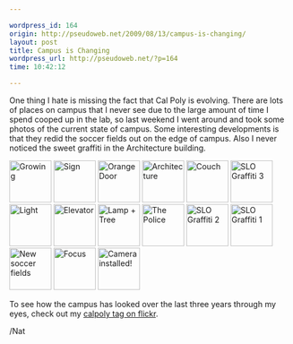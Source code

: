 ```yaml
---

wordpress_id: 164
origin: http://pseudoweb.net/2009/08/13/campus-is-changing/
layout: post
title: Campus is Changing
wordpress_url: http://pseudoweb.net/?p=164
time: 10:42:12

---
```

One thing I hate is missing the fact that Cal Poly is evolving. There are lots of places on campus that I never see due to the large amount of time I spend cooped up in the lab, so last weekend I went around and took some photos of the current state of campus. Some interesting developments is that they redid the soccer fields out on the edge of campus. Also I never noticed the sweet graffiti in the Architecture building.

<a title="Growing by Nat W, on Flickr" href="http://www.flickr.com/photos/icco/3814025552/"><img src="http://farm4.static.flickr.com/3579/3814025552_799d0cf3e6_s.jpg" alt="Growing" width="75" height="75" /></a> <a title="Sign by Nat W, on Flickr" href="http://www.flickr.com/photos/icco/3813192227/"><img src="http://farm3.static.flickr.com/2560/3813192227_e55d61495e_s.jpg" alt="Sign" width="75" height="75" /></a> <a title="Orange Door by Nat W, on Flickr" href="http://www.flickr.com/photos/icco/3814024090/"><img src="http://farm3.static.flickr.com/2465/3814024090_dd6b2abd73_s.jpg" alt="Orange Door" width="75" height="75" /></a> <a title="Architecture by Nat W, on Flickr" href="http://www.flickr.com/photos/icco/3814022542/"><img src="http://farm4.static.flickr.com/3550/3814022542_d8b6c824b1_s.jpg" alt="Architecture" width="75" height="75" /></a> <a title="Couch by Nat W, on Flickr" href="http://www.flickr.com/photos/icco/3814020176/"><img src="http://farm3.static.flickr.com/2475/3814020176_bbe326b3ec_s.jpg" alt="Couch" width="75" height="75" /></a> <a title="SLO Graffiti 3 by Nat W, on Flickr" href="http://www.flickr.com/photos/icco/3814018816/"><img src="http://farm4.static.flickr.com/3551/3814018816_bc058c1ede_s.jpg" alt="SLO Graffiti 3" width="75" height="75" /></a> <a title="Light by Nat W, on Flickr" href="http://www.flickr.com/photos/icco/3813205439/"><img src="http://farm3.static.flickr.com/2609/3813205439_4ec81f3818_s.jpg" alt="Light" width="75" height="75" /></a> <a title="Elevator by Nat W, on Flickr" href="http://www.flickr.com/photos/icco/3813204725/"><img src="http://farm3.static.flickr.com/2623/3813204725_c286eb004f_s.jpg" alt="Elevator" width="75" height="75" /></a> <a title="Lamp + Tree by Nat W, on Flickr" href="http://www.flickr.com/photos/icco/3813203013/"><img src="http://farm4.static.flickr.com/3500/3813203013_2a3441da63_s.jpg" alt="Lamp + Tree" width="75" height="75" /></a> <a title="The Police by Nat W, on Flickr" href="http://www.flickr.com/photos/icco/3814011904/"><img src="http://farm3.static.flickr.com/2428/3814011904_3f75d5940e_s.jpg" alt="The Police" width="75" height="75" /></a> <a title="SLO Graffiti 2 by Nat W, on Flickr" href="http://www.flickr.com/photos/icco/3814010830/"><img src="http://farm3.static.flickr.com/2538/3814010830_520505761b_s.jpg" alt="SLO Graffiti 2" width="75" height="75" /></a> <a title="SLO Graffiti 1 by Nat W, on Flickr" href="http://www.flickr.com/photos/icco/3814009024/"><img src="http://farm3.static.flickr.com/2446/3814009024_d56b8a1fd3_s.jpg" alt="SLO Graffiti 1" width="75" height="75" /></a> <a title="New soccer fields by Nat W, on Flickr" href="http://www.flickr.com/photos/icco/3814007486/"><img src="http://farm3.static.flickr.com/2645/3814007486_02ccbdd3f7_s.jpg" alt="New soccer fields" width="75" height="75" /></a> <a title="Focus by Nat W, on Flickr" href="http://www.flickr.com/photos/icco/3814004802/"><img src="http://farm4.static.flickr.com/3434/3814004802_3b97f1cf6d_s.jpg" alt="Focus" width="75" height="75" /></a> <a title="Camera installed! by Nat W, on Flickr" href="http://www.flickr.com/photos/icco/3677271908/"><img src="http://farm3.static.flickr.com/2622/3677271908_e007d86553_s.jpg" alt="Camera installed!" width="75" height="75" /></a>

To see how the campus has looked over the last three years through my eyes, check out my <a href="http://www.flickr.com/photos/icco/tags/calpoly/">calpoly tag on flickr</a>.

/Nat
